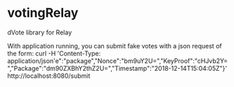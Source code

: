 # votingRelay

dVote library for Relay

With application running, you can submit fake votes with a json request of the form:
curl -H 'Content-Type: application/json'e":"package","Nonce":"bm9uY2U=","KeyProof":"cHJvb2Y=","Package":"dm90ZXBhY2thZ2U=","Timestamp":"2018-12-14T15:04:05Z"}' http://localhost:8080/submit
